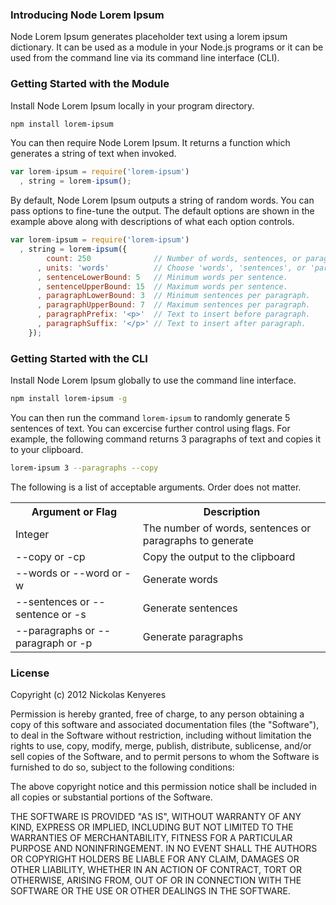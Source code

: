 ### Introducing Node Lorem Ipsum

Node Lorem Ipsum generates placeholder text using a lorem ipsum dictionary. It can be used as a module in your Node.js programs or it can be used from the command line via its command line interface (CLI).

### Getting Started with the Module

Install Node Lorem Ipsum locally in your program directory.

``` bash
npm install lorem-ipsum
```

You can then require Node Lorem Ipsum. It returns a function which generates a string of text when invoked. 

``` javascript
var lorem-ipsum = require('lorem-ipsum')
  , string = lorem-ipsum();
```

By default, Node Lorem Ipsum outputs a string of random words. You can pass options to fine-tune the output.
The default options are shown in the example above along with descriptions of what each option controls. 

``` javascript
var lorem-ipsum = require('lorem-ipsum')
  , string = lorem-ipsum({
        count: 250              // Number of words, sentences, or paragraphs.
      , units: 'words'          // Choose 'words', 'sentences', or 'paragraphs'.  
      , sentenceLowerBound: 5   // Minimum words per sentence.
      , sentenceUpperBound: 15  // Maximum words per sentence. 
      , paragraphLowerBound: 3  // Minimum sentences per paragraph.
      , paragraphUpperBound: 7  // Maximum sentences per paragraph.
      , paragraphPrefix: '<p>'  // Text to insert before paragraph.
      , paragraphSuffix: '</p>' // Text to insert after paragraph.
    });
```

### Getting Started with the CLI

Install Node Lorem Ipsum globally to use the command line interface.

``` bash
npm install lorem-ipsum -g
```

You can then run the command `lorem-ipsum` to randomly generate 5 sentences of text. You can excercise further 
control using flags. For example, the following command returns 3 paragraphs of text and copies it to your clipboard.

``` bash
lorem-ipsum 3 --paragraphs --copy
```

The following is a list of acceptable arguments. Order does not matter.

<table>
  <tr>
    <th>Argument or Flag</th>
    <th>Description</th>
  </tr>
  <tr>
    <td>Integer</td>
    <td>The number of words, sentences or paragraphs to generate</td>
  </tr>
  <tr>
    <td>--copy or -cp</td>
    <td>Copy the output to the clipboard</td>
  </tr>
  <tr>
    <td>--words or --word or -w</td>
    <td>Generate words</td>
  </tr>
  <tr>
    <td>--sentences or --sentence or -s</td>
    <td>Generate sentences</td>
  </tr>
  <tr>
    <td>--paragraphs or --paragraph or -p</td>
    <td>Generate paragraphs</td>
  </tr>
</table>

### License

Copyright (c) 2012 Nickolas Kenyeres

Permission is hereby granted, free of charge, to any person obtaining a copy of this software and associated documentation files (the "Software"), to deal in the Software without restriction, including without limitation the rights to use, copy, modify, merge, publish, distribute, sublicense, and/or sell copies of the Software, and to permit persons to whom the Software is furnished to do so, subject to the following conditions:

The above copyright notice and this permission notice shall be included in all copies or substantial portions of the Software.

THE SOFTWARE IS PROVIDED "AS IS", WITHOUT WARRANTY OF ANY KIND, EXPRESS OR IMPLIED, INCLUDING BUT NOT LIMITED TO THE WARRANTIES OF MERCHANTABILITY, FITNESS FOR A PARTICULAR PURPOSE AND NONINFRINGEMENT. IN NO EVENT SHALL THE AUTHORS OR COPYRIGHT HOLDERS BE LIABLE FOR ANY CLAIM, DAMAGES OR OTHER LIABILITY, WHETHER IN AN ACTION OF CONTRACT, TORT OR OTHERWISE, ARISING FROM, OUT OF OR IN CONNECTION WITH THE SOFTWARE OR THE USE OR OTHER DEALINGS IN THE SOFTWARE.